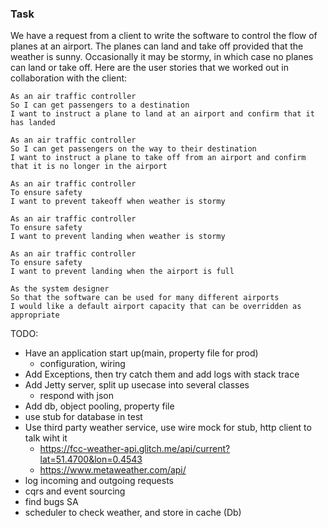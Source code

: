 ### Task


We have a request from a client to write the software to control the flow of planes at an airport. The planes can land and take off provided that the weather is sunny. Occasionally it may be stormy, in which case no planes can land or take off. Here are the user stories that we worked out in collaboration with the client:


```
As an air traffic controller
So I can get passengers to a destination
I want to instruct a plane to land at an airport and confirm that it has landed

As an air traffic controller
So I can get passengers on the way to their destination
I want to instruct a plane to take off from an airport and confirm that it is no longer in the airport

As an air traffic controller
To ensure safety
I want to prevent takeoff when weather is stormy

As an air traffic controller
To ensure safety
I want to prevent landing when weather is stormy

As an air traffic controller
To ensure safety
I want to prevent landing when the airport is full

As the system designer
So that the software can be used for many different airports
I would like a default airport capacity that can be overridden as appropriate
```

TODO:

- Have an application start up(main, property file for prod)
    - configuration, wiring
- Add Exceptions, then try catch them and add logs with stack trace
- Add Jetty server, split up usecase into several classes
    - respond with json
- Add db, object pooling, property file
- use stub for database in test
- Use third party weather service, use wire mock for stub, http client to talk wiht it
    - https://fcc-weather-api.glitch.me/api/current?lat=51.4700&lon=0.4543
    - https://www.metaweather.com/api/
- log incoming and outgoing requests
- cqrs and event sourcing
- find bugs SA
- scheduler to check weather, and store in cache (Db)